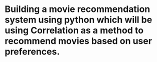 # Building a movie recommendation system using python which will be using Correlation as a method to recommend movies based on user preferences.
